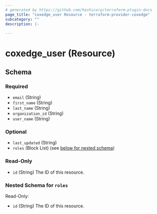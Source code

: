 ```yaml
---
# generated by https://github.com/hashicorp/terraform-plugin-docs
page_title: "coxedge_user Resource - terraform-provider-coxedge"
subcategory: ""
description: |-
  
---
```


# coxedge_user (Resource)





<!-- schema generated by tfplugindocs -->
## Schema

### Required

- `email` (String)
- `first_name` (String)
- `last_name` (String)
- `organization_id` (String)
- `user_name` (String)

### Optional

- `last_updated` (String)
- `roles` (Block List) (see [below for nested schema](#nestedblock--roles))

### Read-Only

- `id` (String) The ID of this resource.

<a id="nestedblock--roles"></a>
### Nested Schema for `roles`

Read-Only:

- `id` (String) The ID of this resource.


